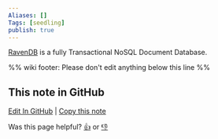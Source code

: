 ```yaml
---
Aliases: []
Tags: [seedling]
publish: true
---
```

[RavenDB](https://ravendb.net/) is a fully Transactional NoSQL Document Database.

%% wiki footer: Please don't edit anything below this line %%

## This note in GitHub

<span class="git-footer">[Edit In GitHub](https://github.dev/data-engineering-community/data-engineering-wiki/blob/main/Tools/Databases/RavenDB.md "git-hub-edit-note") | [Copy this note](https://raw.githubusercontent.com/data-engineering-community/data-engineering-wiki/main/Tools/Databases/RavenDB.md "git-hub-copy-note")</span>

<span class="git-footer">Was this page helpful?
[👍](https://tally.so/r/mOaxjk?rating=Yes&url=https://dataengineering.wiki/Tools/Databases/RavenDB) or [👎](https://tally.so/r/mOaxjk?rating=No&url=https://dataengineering.wiki/Tools/Databases/RavenDB)</span>

